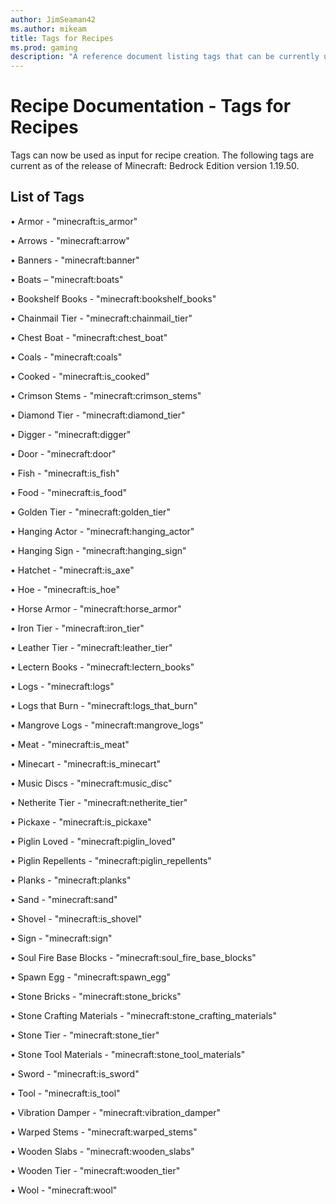 ```yaml
---
author: JimSeaman42
ms.author: mikeam
title: Tags for Recipes
ms.prod: gaming
description: "A reference document listing tags that can be currently used as input for recipe creation"
---
```


# Recipe Documentation - Tags for Recipes

Tags can now be used as input for recipe creation. The following tags are current as of the release of Minecraft: Bedrock Edition version 1.19.50.

## List of Tags

• Armor - "minecraft:is_armor"

• Arrows - "minecraft:arrow"

• Banners - "minecraft:banner"

• Boats – "minecraft:boats"

• Bookshelf Books - "minecraft:bookshelf_books"

• Chainmail Tier - "minecraft:chainmail_tier"

• Chest Boat - "minecraft:chest_boat"

• Coals - "minecraft:coals"

• Cooked - "minecraft:is_cooked"

• Crimson Stems - "minecraft:crimson_stems"

• Diamond Tier - "minecraft:diamond_tier"

• Digger - "minecraft:digger"

• Door - "minecraft:door"

• Fish - "minecraft:is_fish"

• Food - "minecraft:is_food"

• Golden Tier - "minecraft:golden_tier"

• Hanging Actor - "minecraft:hanging_actor"

• Hanging Sign - "minecraft:hanging_sign"

• Hatchet - "minecraft:is_axe"

• Hoe - "minecraft:is_hoe"

• Horse Armor - "minecraft:horse_armor"

• Iron Tier - "minecraft:iron_tier"

• Leather Tier - "minecraft:leather_tier"

• Lectern Books - "minecraft:lectern_books"

• Logs - "minecraft:logs"

• Logs that Burn - "minecraft:logs_that_burn"

• Mangrove Logs - "minecraft:mangrove_logs"

• Meat - "minecraft:is_meat"

• Minecart - "minecraft:is_minecart"

• Music Discs - "minecraft:music_disc"

• Netherite Tier - "minecraft:netherite_tier"

• Pickaxe - "minecraft:is_pickaxe"

• Piglin Loved - "minecraft:piglin_loved"

• Piglin Repellents - "minecraft:piglin_repellents"

• Planks - "minecraft:planks"

• Sand - "minecraft:sand"

• Shovel - "minecraft:is_shovel"

• Sign - "minecraft:sign"

• Soul Fire Base Blocks - "minecraft:soul_fire_base_blocks"

• Spawn Egg - "minecraft:spawn_egg"

• Stone Bricks - "minecraft:stone_bricks"

• Stone Crafting Materials - "minecraft:stone_crafting_materials"

• Stone Tier - "minecraft:stone_tier"

• Stone Tool Materials - "minecraft:stone_tool_materials"

• Sword - "minecraft:is_sword"

• Tool - "minecraft:is_tool"

• Vibration Damper - "minecraft:vibration_damper"

• Warped Stems - "minecraft:warped_stems"

• Wooden Slabs - "minecraft:wooden_slabs"

• Wooden Tier - "minecraft:wooden_tier"

• Wool - "minecraft:wool"

